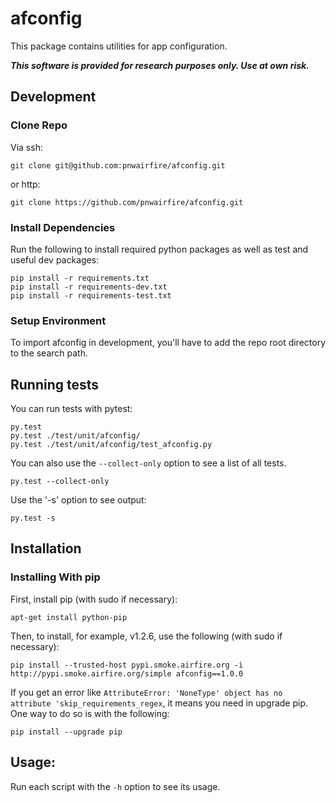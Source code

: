 # afconfig

This package contains utilities for app configuration.

***This software is provided for research purposes only. Use at own risk.***

## Development

### Clone Repo

Via ssh:

    git clone git@github.com:pnwairfire/afconfig.git

or http:

    git clone https://github.com/pnwairfire/afconfig.git

### Install Dependencies

Run the following to install required python packages as well
as test and useful dev packages:

    pip install -r requirements.txt
    pip install -r requirements-dev.txt
    pip install -r requirements-test.txt

### Setup Environment

To import afconfig in development, you'll have to add the repo
root directory to the search path.

## Running tests

You can run tests with pytest:

    py.test
    py.test ./test/unit/afconfig/
    py.test ./test/unit/afconfig/test_afconfig.py

You can also use the ```--collect-only``` option to see a list of all tests.

    py.test --collect-only

Use the '-s' option to see output:

    py.test -s

## Installation

### Installing With pip

First, install pip (with sudo if necessary):

    apt-get install python-pip

Then, to install, for example, v1.2.6, use the following (with sudo if
necessary):

    pip install --trusted-host pypi.smoke.airfire.org -i http://pypi.smoke.airfire.org/simple afconfig==1.0.0

If you get an error like    ```AttributeError: 'NoneType' object has no attribute 'skip_requirements_regex```, it means you need in upgrade pip.  One way to do so is with the following:

    pip install --upgrade pip

## Usage:

Run each script with the `-h` option to see its usage.
